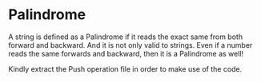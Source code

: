 # Palindrome
A string is defined as a Palindrome  if it reads the exact same from both forward and backward. And   it is not only valid to strings. Even if a number reads the same forwards and backward, then it is a Palindrome as well!

Kindly extract the Push operation file in order to make use of the code.
